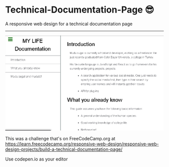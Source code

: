 # Technical-Documentation-Page  😎
A responsive web design for a technical documentation page<hr>

![](docPage.png)

This was a challenge that's on FreeCodeCamp.org at https://learn.freecodecamp.org/responsive-web-design/responsive-web-design-projects/build-a-technical-documentation-page/ <br>

Use codepen.io as your editor 
